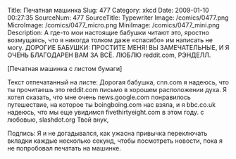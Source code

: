 Title: Печатная машинка 
Slug: 477 
Category: xkcd 
Date: 2009-01-10 00:27:35 
SourceNum: 477 
SourceTitle: Typewriter 
Image: /comics/0477.png 
MicroImage: /comics/0477_micro.png 
MiniImage: /comics/0477_mini.png 
Description: А где-то мои настоящие бабушки читают это, яростно возмущаясь, что я никогда толком даже «спасибо» им написать не могу. ДОРОГИЕ БАБУШКИ: ПРОСТИТЕ МЕНЯ! ВЫ ЗАМЕЧАТЕЛЬНЫЕ, И Я ОЧЕНЬ БЛАГОДАРЕН ВАМ ЗА ВСЁ. ЛЮБЛЮ reddit.com, РЭНДЕЛЛ. 

[Печатная машинка с листом бумаги]

Текст отпечатанный на листе: Дорогая бабушка, cnn.com я надеюсь, что ты прочитаешь это reddit.com письмо в хорошем расположении духа. Я хотел сказать, что мне очень news.google.com понравилось путешествие, на которое ты boingboing.com нас взяла, и я bbc.co.uk надеюсь, что мы еще увидимся fivethirtyeight.com в этом году. 
с любовью, slashdot.org 
Твой внук,

Подпись: Я и не догадывался, как ужасна привычка переключать вкладки каждые несколько секунд, чтобы посмотреть новости, пока я не попробовал печатать на машинке.